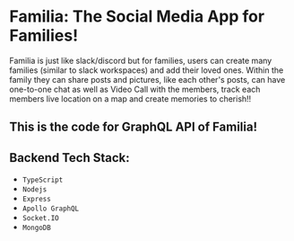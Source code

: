 # Familia: The Social Media App for Families!

Familia is just like slack/discord but for families, users can create many families (similar to slack workspaces) and add their loved ones. Within the family they can share posts and pictures, like each other's posts, can have one-to-one chat as well as Video Call with the members, track each members live location on a map and create memories to cherish!!

## This is the code for GraphQL API of Familia!

## Backend Tech Stack:

 - `TypeScript`
 - `Nodejs`
 - `Express`
 - `Apollo GraphQL`
 - `Socket.IO`
 - `MongoDB` 
